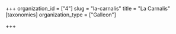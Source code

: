 +++
organization_id = ["4"]
slug = "la-carnalis"
title = "La Carnalis"
[taxonomies]
organization_type = ["Galleon"]

+++


